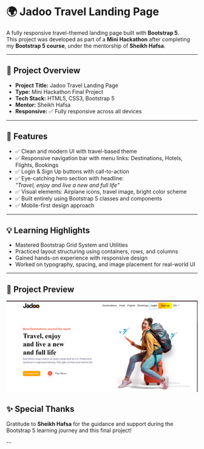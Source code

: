 # 🌍 Jadoo Travel Landing Page

A fully responsive travel-themed landing page built with **Bootstrap 5**.  
This project was developed as part of a **Mini Hackathon** after completing my **Bootstrap 5 course**, under the mentorship of **Sheikh Hafsa**.

---

## 📌 Project Overview

- **Project Title:** Jadoo Travel Landing Page  
- **Type:** Mini Hackathon Final Project  
- **Tech Stack:** HTML5, CSS3, Bootstrap 5  
- **Mentor:** Sheikh Hafsa  
- **Responsive:** ✅ Fully responsive across all devices

---

## 🎯 Features

- ✅ Clean and modern UI with travel-based theme  
- ✅ Responsive navigation bar with menu links: Destinations, Hotels, Flights, Bookings  
- ✅ Login & Sign Up buttons with call-to-action  
- ✅ Eye-catching hero section with headline:  
  _"Travel, enjoy and live a new and full life"_  
- ✅ Visual elements: Airplane icons, travel image, bright color scheme  
- ✅ Built entirely using Bootstrap 5 classes and components  
- ✅ Mobile-first design approach

---

## 💡 Learning Highlights

- Mastered Bootstrap Grid System and Utilities  
- Practiced layout structuring using containers, rows, and columns  
- Gained hands-on experience with responsive design  
- Worked on typography, spacing, and image placement for real-world UI  

---

## 📸 Project Preview

![Jadoo Travel Landing Page](./travel-page.png)


## ✨ Special Thanks

Gratitude to **Sheikh Hafsa** for the guidance and support during the Bootstrap 5 learning journey and this final project!

--

